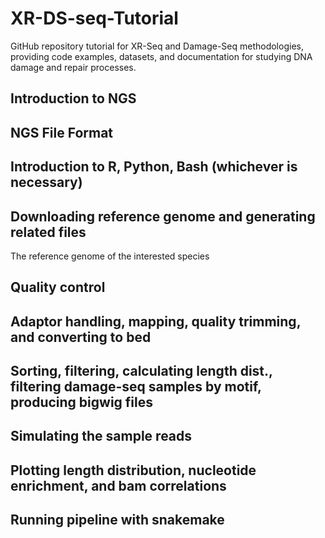 # XR-DS-seq-Tutorial
 GitHub repository tutorial for XR-Seq and Damage-Seq methodologies, providing code examples, datasets, and documentation for studying DNA damage and repair processes.

## Introduction to NGS

## NGS File Format

## Introduction to R, Python, Bash (whichever is necessary)

## Downloading reference genome and generating related files 
The reference genome of the interested species 
## Quality control

## Adaptor handling, mapping, quality trimming, and converting to bed

## Sorting, filtering, calculating length dist., filtering damage-seq samples by motif, producing bigwig files

## Simulating the sample reads

## Plotting length distribution, nucleotide enrichment, and bam correlations

## Running pipeline with snakemake
